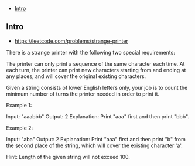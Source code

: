 - [Intro](#intro)

## Intro

- https://leetcode.com/problems/strange-printer


There is a strange printer with the following two special requirements:


The printer can only print a sequence of the same character each time.
At each turn, the printer can print new characters starting from and ending at any places, and will cover the original existing characters.


Given a string consists of lower English letters only, your job is to count the minimum number of turns the printer needed in order to print it.

Example 1:

Input: "aaabbb"
Output: 2
Explanation: Print "aaa" first and then print "bbb".

Example 2:

Input: "aba"
Output: 2
Explanation: Print "aaa" first and then print "b" from the second place of the string, which will cover the existing character 'a'.

Hint: Length of the given string will not exceed 100.